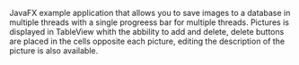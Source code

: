 JavaFX example application that allows you to save images to a database in multiple threads with a single progreess bar for multiple threads.
Pictures is displayed in TableView whith the abbility to add and delete, delete buttons are placed in the cells opposite each picture, editing the description of the picture is also available.